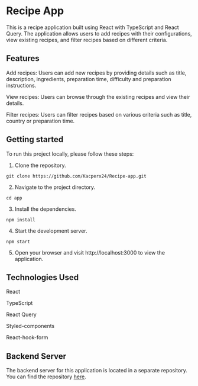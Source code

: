 # Recipe App
This is a recipe application built using React with TypeScript and React Query. The application allows users to add recipes with their configurations, view existing recipes, and filter recipes based on different criteria.

## Features
Add recipes: Users can add new recipes by providing details such as title, description, ingredients, preparation time, difficulty and preparation instructions.

View recipes: Users can browse through the existing recipes and view their details.

Filter recipes: Users can filter recipes based on various criteria such as title, country or preparation time.


## Getting started

To run this project locally, please follow these steps:

1. Clone the repository.

```git clone https://github.com/Kacperx24/Recipe-app.git```

2. Navigate to the project directory.

```cd app```

3. Install the dependencies.

```npm install```

4. Start the development server.

```npm start```

5. Open your browser and visit http://localhost:3000 to view the application.


## Technologies Used

React

TypeScript

React Query

Styled-components

React-hook-form

## Backend Server

The backend server for this application is located in a separate repository. You can find the repository [here](https://github.com/Kacperx24/Recipe-App-Backend).


